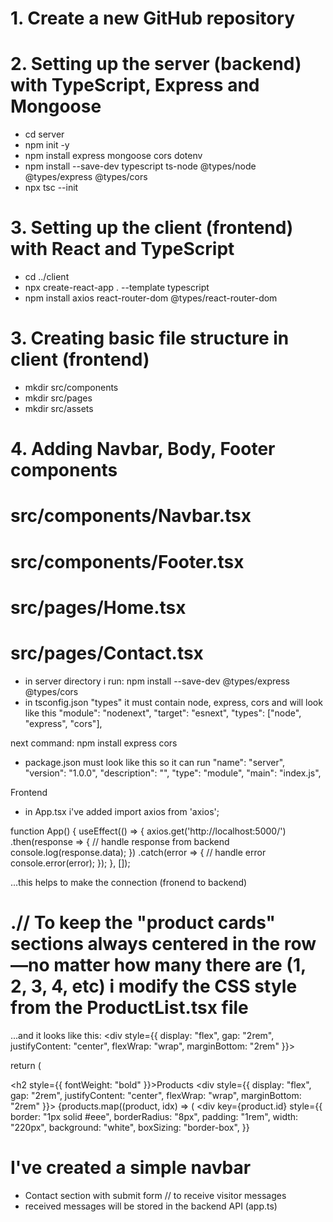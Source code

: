 # 1. Create a new GitHub repository 
# 2. Setting up the server (backend) with TypeScript, Express and Mongoose
- cd server
- npm init -y
- npm install express mongoose cors dotenv
- npm install --save-dev typescript ts-node @types/node @types/express @types/cors
- npx tsc --init

# 3. Setting up the client (frontend) with React and TypeScript
- cd ../client
- npx create-react-app . --template typescript
- npm install axios react-router-dom @types/react-router-dom

# 3. Creating basic file structure in client (frontend)
- mkdir src/components
- mkdir src/pages
- mkdir src/assets

# 4. Adding Navbar, Body, Footer components 
# src/components/Navbar.tsx
# src/components/Footer.tsx
# src/pages/Home.tsx
# src/pages/Contact.tsx

- in server directory i run:
npm install --save-dev @types/express @types/cors
- in tsconfig.json "types" it must contain node, express, cors and will look like this
  "module": "nodenext",
  "target": "esnext",
  "types": ["node", "express", "cors"],

next command:
npm install express cors

- package.json must look like this so it can run
  "name": "server",
  "version": "1.0.0",
  "description": "",
  "type": "module",
  "main": "index.js",

Frontend

- in App.tsx i've added 
import axios from 'axios';

function App() {
  useEffect(() => {
    axios.get('http://localhost:5000/')
      .then(response => {
        // handle response from backend
        console.log(response.data);
      })
      .catch(error => {
        // handle error
        console.error(error);
      });
  }, []);

...this helps to make the connection (fronend to backend)

# .// To keep the "product cards" sections always centered in the row—no matter how many there are (1, 2, 3, 4, etc) i modify the CSS style from the ProductList.tsx file

...and it looks like this: <div style={{ display: "flex", gap: "2rem", justifyContent: "center", flexWrap: "wrap", marginBottom: "2rem" }}>

return (
    <div>
      <h2 style={{ fontWeight: "bold" }}>Products</h2>
      <div style={{ display: "flex", gap: "2rem", justifyContent: "center", flexWrap: "wrap", marginBottom: "2rem" }}>
        {products.map((product, idx) => (
          <div
            key={product.id}
            style={{
              border: "1px solid #eee",
              borderRadius: "8px",
              padding: "1rem",
              width: "220px",
              background: "white",
              boxSizing: "border-box",
            }}

# I've created a simple navbar
- Contact section with submit form
// to receive visitor messages
- received messages will be stored in the backend API (app.ts) 


